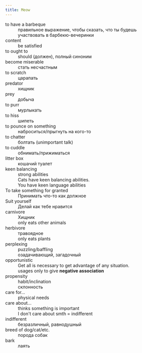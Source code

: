 ```yaml
---
title: Meow
---
```


<dl>
<dt>to have a barbeque
<dd>правильное выражение, чтобы сказать, что ты будешь участвовать в барбекю-вечеринки
<dt>content
<dd>be satisfied
<dt>to ought to
<dd>should (должен), полный синоним
<dt>become miserable
<dd>стать несчастным
<dt>to scratch
<dd>царапать
<dt>predator
<dd>хищник
<dt>prey
<dd>добыча
<dt>to purr
<dd>мурлыкать
<dt>to hiss
<dd>шипеть
<dt>to pounce on something
<dd>наброситься/прыгнуть на кого-то
<dt>to chatter
<dd>болтать (unimportant talk)
<dt>to cuddle
<dd>обнимать/прижиматься
<dt>litter box
<dd>кошачий туалет
<dt>keen balancing
<dd>strong abilities
<dd>Cats have keen balancing abilities. 
<dd>You have keen language abilities
<dt>To take something for granted
<dd>Принимать что-то как должное
<dt>Suit yourself
<dd>Делай как тебе нравится
<dt>carnivore
<dd>Хищник
<dd>only eats other animals
<dt>herbivore
<dd>травоядное
<dd>only eats plants
<dt>perplexing
<dd>puzzling/baffling
<dd>озадачивающий, загадочный
<dt>opportunistic
<dd>Get all is necessary to get advantage of any situation.
<dd>usages only to give <b>negative association</b>
<dt>propensity
<dd>habit/inclination
<dd>склонность
<dt>care for...
<dd>physical needs
<dt>care about...
<dd>thinks something is important
<dd>I don't care about smth = indifferent
<dt>indifferent
<dd>безразличный, равнодушный
<dt>breed of dog/cat/etc.
<dd>порода собак
<dt>bark
<dd>лаять
</dl>
